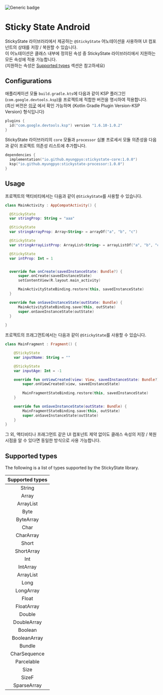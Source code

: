 ![Generic badge](https://img.shields.io/badge/version-1.0.0-blue.svg)

# Sticky State Android 
StickyState 라이브러리에서 제공하는 `@StickyState` 어노테이션을 사용하여 UI 컴포넌트의 상태를 저장 / 복원할 수 있습니다.   
이 어노테이션은 클래스 내부에 정의된 속성 중 StickyState 라이브러리에서 지원하는 모든 속성에 적용 가능합니다.  
(지원하는 속성은 [Supported types](#supported-types) 섹션은 참고하세요)


## Configurations
애플리케이션 모듈 `build.gradle.kts`에 다음과 같이 KSP 플러그인(`com.google.devtools.ksp`)을 프로젝트에 적합한 버전을 명시하여 적용합니다.  
(최신 버전은 [이곳](https://mvnrepository.com/artifact/com.google.devtools.ksp/symbol-processing-api) 에서 확인 가능하며 {Kotlin Gradle Plugin Version-KSP Version} 형식입니다)
```kotlin
plugins {
  id("com.google.devtools.ksp") version "1.6.10-1.0.2"
}
```

StickyState 라이브러리의 `core` 모듈과 `processor` 심볼 프로세서 모듈 의존성을 다음과 같이 프로젝트 의존성 리스트에 추가합니다.
```kotlin
dependencies {
  implementation("io.github.myungpyo:stickystate-core:1.0.0")
  ksp("io.github.myungpyo:stickystate-processor:1.0.0")
}
```

## Usage
프로젝트의 액티비티에서는 다음과 같이 `@StickyState`를 사용할 수 있습니다.

```kotlin
class MainActivity : AppCompatActivity() {

  @StickyState
  var stringProp: String = "aaa"

  @StickyState
  var stringArrayProp: Array<String> = arrayOf("a", "b", "c")

  @StickyState
  var stringArrayListProp: ArrayList<String> = arrayListOf("a", "b", "c")

  @StickyState
  var intProp: Int = 1


  override fun onCreate(savedInstanceState: Bundle?) {
      super.onCreate(savedInstanceState)
      setContentView(R.layout.main_activity)

      MainActivityStateBinding.restore(this, savedInstanceState)
  }

  override fun onSaveInstanceState(outState: Bundle) {
      MainActivityStateBinding.save(this, outState)
      super.onSaveInstanceState(outState)
  }
  
}
```

프로젝트의 프래그먼트에서는 다음과 같이 `@StickyState`를 사용할 수 있습니다.

```kotlin
class MainFragment : Fragment() {

    @StickyState
    var inputName: String = ""

    @StickyState
    var inputAge: Int = -1

    override fun onViewCreated(view: View, savedInstanceState: Bundle?) {
        super.onViewCreated(view, savedInstanceState)
        
        MainFragmentStateBinding.restore(this, savedInstanceState)
    }

    override fun onSaveInstanceState(outState: Bundle) {
        MainFragmentStateBinding.save(this, outState)
        super.onSaveInstanceState(outState)
    }
}
```

그 외, 액티비티나 프래그먼트 같은 UI 컴포넌트 제약 없이도 클래스 속성의 저장 / 복원 시점을 알 수 있다면 동일한 방식으로 사용 가능합니다.

## Supported types
The following is a list of types supported by the StickyState library.

|     Supported types     |
|:-----------------------:|
| String                  |
| Array<String>           |
| ArrayList<String>       |
| Byte                    |
| ByteArray               |
| Char                    |
| CharArray               |
| Short                   |
| ShortArray              |
| Int                     |
| IntArray                |
| ArrayList<Int>          |
| Long                    |
| LongArray               |
| Float                   |
| FloatArray              |
| Double                  |
| DoubleArray             |
| Boolean                 |
| BooleanArray            |
| Bundle                  |
| CharSequence            |
| Parcelable              |
| Size                    |
| SizeF                   |
| SparseArray<Parcelable> |